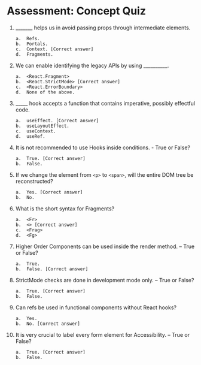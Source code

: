 # **Assessment: Concept Quiz**

1.	_______ helps us in avoid passing props through intermediate elements.

        a.	Refs.
        b.	Portals.
        c.	Context. [Correct answer]
        d.	Fragments.


2.	We can enable identifying the legacy APIs by using __________.

        a.	<React.Fragment>
        b.	<React.StrictMode> [Correct answer]
        c.	<React.ErrorBoundary>
        d.	None of the above.


3.	_____ hook accepts a function that contains imperative, possibly effectful code.

        a.	useEffect. [Correct answer]
        b.	useLayoutEffect.
        c.	useContext.
        d.	useRef.


4.	It is not recommended to use Hooks inside conditions. - True or False?

        a.	True. [Correct answer]
        b.	False.


5.	If we change the element from ```<p>``` to ```<span>```, will the entire DOM tree be reconstructed?

        a.	Yes. [Correct answer]
        b.	No.


6.	What is the short syntax for Fragments?

        a.	<Fr>
        b.	<> [Correct answer]
        c.	<Frag>
        d.	<Fg>


7.	Higher Order Components can be used inside the render method. – True or False?

        a.	True.
        b.	False. [Correct answer]


8.	StrictMode checks are done in development mode only. – True or False?

        a.	True. [Correct answer]
        b.	False.


9.	Can refs be used in functional components without React hooks?

        a.	Yes.
        b.	No. [Correct answer]


10.	It is very crucial to label every form element for Accessibility. – True or False?

        a.	True. [Correct answer]
        b.	False.


